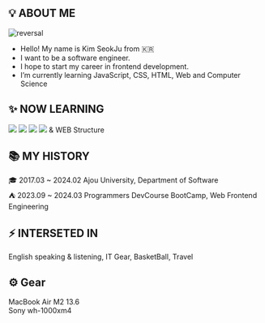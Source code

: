 ## 💡 ABOUT ME
![reversal](https://capsule-render.vercel.app/api?type=Soft&reversal=true&color=gradient&text=SoJuSo)
- Hello! My name is Kim SeokJu from 🇰🇷
- I want to be a software engineer.
- I hope to start my career in frontend development.
- I’m currently learning JavaScript, CSS, HTML, Web and Computer Science

## ✨ NOW LEARNING
<img src="https://img.shields.io/badge/HTML5-e34f26?style=flat-square&logo=html5&logoColor=white"/> <img src="https://img.shields.io/badge/css-686de0?style=flat-square&logo=css3&logoColor=white"/> <img src="https://img.shields.io/badge/JavaScript-f9ca24?style=flat-square&logo=javascript&logoColor=white"/> <img src="https://img.shields.io/badge/React-61DAFB?style=flat-square&logo=React&logoColor=white"/> & WEB Structure

## 📚 MY HISTORY
🎓 2017.03 ~ 2024.02 Ajou University, Department of Software<br/>
⛺️ 2023.09 ~ 2024.03 Programmers DevCourse BootCamp, Web Frontend Engineering

## ⚡ INTERSETED IN
English speaking & listening, IT Gear, BasketBall, Travel
<!--
<img src="https://img.shields.io/badge/TypeScript-007acc?style=flat-square&logo=typescript&logoColor=white"/> <img src="https://img.shields.io/badge/TensorFlow-FF6F00?style=flat-square&logo=TensorFlow&logoColor=white"/> <img src="https://img.shields.io/badge/mysql-4479A1?style=flat-square&logo=mysql&logoColor=white"/> <img src="https://img.shields.io/badge/Node.js-339933?style=flat-square&logo=Node.js&logoColor=white"/> <img src="https://img.shields.io/badge/Git-F05032?style=flat-square&logo=git&logoColor=white"/> <img src="https://img.shields.io/badge/GitHub-181717?style=flat-square&logo=GitHub&logoColor=white"/> <img src="https://img.shields.io/badge/Flutter-02569B?style=flat-square&logo=flutter&logoColor=white"/> <img src="https://img.shields.io/badge/React Native-61DAFB?style=flat-square&logo=React&logoColor=white"/>
-->
<!--

![Anurag's GitHub stats](https://github-readme-stats.vercel.app/api?username=SoJuSo&show_icons=true&theme=radical)
-->

## ⚙ Gear
MacBook Air M2 13.6<br />
Sony wh-1000xm4<br />
<br/>
<!--
**SoJuSo/SoJuSo** is a ✨ _special_ ✨ repository because its `README.md` (this file) appears on your GitHub profile.

Here are some ideas to get you started:

- 🔭 I’m currently working on ...
- 🌱 I’m currently learning ...
- 👯 I’m looking to collaborate on ...
- 🤔 I’m looking for help with ...
- 💬 Ask me about ...
- 📫 How to reach me: ...
- 😄 Pronouns: ...
- ⚡ Fun fact: ....
123
<br/>
-->
